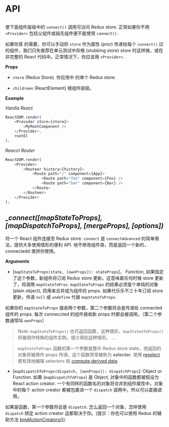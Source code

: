 # API

##  __<Provider store>__

使下面组件层级中的 `connect()` 调用可访问 Redux store. 正常如果你不用 `<Provider>` 包括父组件或祖先组件便不能使用 `connect()`.

如果你真 的需要，你可以手动将 `store` 作为属性 (pror) 传递给每个 `connect()` 过的组件，我们只失推荐在单元测试中存根 (stubbing store) store 时这样做，或在非完整的 React 代码中。正常情况下，你应该用 `<Provider>`.

__Props__

- `store` (Redux Store). 你应用中 的单个 Redux store.

- `childreen` (ReactElement) 根组件层级。

__Example__

_Vanilla  React_

```js
ReactDOM.render(
    <Provider store={store}>
        <MyRootComponent />
    </Provider>,
    rootEl
);
```

_Reacct Router_

```js
ReactDOM.render(
    <Provider>
        <Routeer history={history}>
            <Route path="/" component={App}>
                <Route path="foo" component={Foo} />
                <Route path="bar" component={Bar} />
            </Route>
        </Routeer>
    </Provider>
);
```

## __connect([mapStateToProps], [mapDispatchToProps], [mergeProps], [options])_

将一个 React 组件连接至 Redux store. `connect` 是 `connectAdvanced` 的简单用法，提供大多使用情形的便利 API. 他不修改组件类，而是返回一个新的，connectedd 类供你使用。

__Arguments__

- [`mapStateToProps(state, [ownProps]): stateProps`]， Function, 如果指定了这个参数，新组件将订阅 Redux store 更新。这意味着任何时候 store 更新了，将调用 `mapStateToPros`. `mapStateToProps` 的结果必须是个单纯的对象 (plain object), 将用来合并成为组件的 props. 如果代乐乐不三十年订阅 store 更新，传递 `null` 或 `undefine` 代替 `mapStateToProps`.

如果你的 `mapStateToProps` 接收两个参数，第二个参数将会是传递给  connected 组件的 props. 每次 conneccted 的组件接收新 props 时都会被调用。（第二个参数通常叫 `ownProps`）

> Note: `mapStateToProps()` 也可返回函数，这种情形，`mapStateeToProps()` 将被用作特殊的组件实例。很少用到这种情形。
> ...

> `mapStateToProps` 函数的第一个参数是整佧 Redux store state，他返回的对象将被用作  props 传递。这个函数常常被称为 __selector__. 使用 [reselect](https://github.com/reactjs/reselect)更有效地编辑 selectors  和 [compute derived data](https://redux.js.org/recipes/computing-derived-data).

- [`mapDispatchToProps(dispatch, [ownProps]): dispatchProps`]: Object or Function. 如果 (`mapDispatchToProps`) 是 Object, 对象中的函数都被假设为 React action creator. 一个有同样的函数名的对象将合并到组件属性中，对象中的每个 action creator 都被包裹进一个 `dispatch` 调用中，所以可以直接调用。

如果是函数，第一个参数将会是 `dispatch`. 怎么返回一个对象，怎样使用 `dispatch` 绑定 action creator 这都取决于你。(提示：你也可以使用 Redux 的辅助方法 [bindActionCreators()](https://redux.js.org/api-reference/bindactioncreators)).